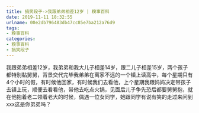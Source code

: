 ```yaml
---
title: 搞笑段子->我跟弟弟相差12岁 | 糗事百科
date: 2019-11-11 18:32:55
urlname: 00e2db796483db47cc85e7ba212a76d9
tags: 
- 糗事百科
categories:
- 糗事百科
- 搞笑段子
---
```

我跟弟弟相差12岁，我弟弟和我大儿子相差14岁，跟二儿子相差15岁，两个孩子都特别黏舅舅，背景交代完毕我弟弟在离家不远的一个镇上读高中，每个星期只有4个小时的假，有时候他回家，有时候我们去看他，上个星期我跟妈妈决定带孩子去镇上玩，顺便去看看他，带他去吃点火锅，见面后儿子争先恐后都要舅舅抱，就在他抱着老二领着老大的时候，偶遇一位女同学，她跟同学有说有笑的走过来问到  xxx这是你弟弟吗？


